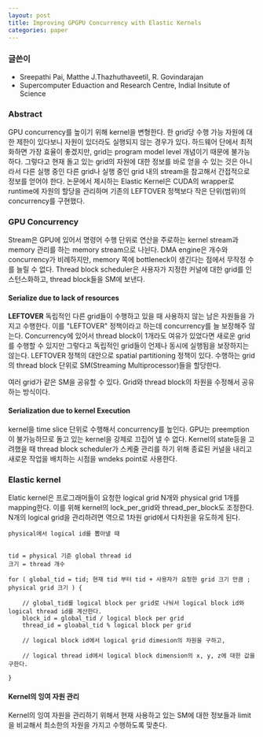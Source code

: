 ```yaml
---
layout: post
title: Improving GPGPU Concurrency with Elastic Kernels
categories: paper
---
```


### 글쓴이
+ Sreepathi Pai, Matthe J.Thazhuthaveetil, R. Govindarajan 
+ Supercomputer Eduaction and Research Centre, Indial Insitute of Science

### Abstract
GPU concurrency를 높이기 위해 kernel을 변형한다.  한 grid당 수행 가능 자원에 대한 제한이 있다보니 자원이 있더라도 실행되지 않는 경우가 있다. 하드웨어 단에서 최적화하면 가장 효율이 좋겠지만, grid는 program model level 개념이기 때문에 불가능하다. 그렇다고 현재 돌고 있는 grid의 자원에 대한 정보를 바로 얻을 수 있는 것은 아니라서 다른 실행 중인 다른 grid나 실행 중인 grid 내의 stream을 참고해서 간접적으로 정보를 얻어야 한다. 논문에서 제시하는 Elastic Kernel은 CUDA의 wrapper로 runtime에 자원의 할당을 관리하며 기존의 LEFTOVER 정책보다 작은 단위(범위)의 concurrency를 구현했다.

### GPU Concurrency 
Stream은 GPU에 있어서 명령어 수행 단위로 연산을 주로하는 kernel stream과 memory 관리를 하는 memory stream으로 나뉜다. DMA engine은 개수와 concurrency가 비례하지만, memory 쪽에 bottleneck이 생긴다는 점에서 무작정 수를 늘릴 수 없다. Thread block scheduler은 사용자가 지정한 커널에 대한 grid를 인스턴스화하고, thread block들을 SM에 보낸다. 

#### Serialize due to lack of resources
**LEFTOVER** 독립적인 다른 grid들이 수행하고 있을 때 사용하지 않는 남은 자원들을 가지고 수행한다. 이를 "LEFTOVER" 정책이라고 하는데 concurrency를 늘 보장해주 않는다. Concurrency에 있어서 thread block이 1개라도 여유가 있었다면 새로운 grid를 수행할 수 있지만 그렇다고 독립적인 grid들이 언제나 동시에 실행됨을 보장하지는 않는다. LEFTOVER 정책의 대안으로 spatial partitioning 정책이 있다. 수행하는 grid의 thread block 단위로 SM(Streaming Multiprocessor)들을 할당한다. 

여러 grid가 같은 SM을 공유할 수 있다. Grid와 thread block의 차원을 수정해서 공유하는 방식이다. 

#### Serialization due to kernel Execution
kernel을 time slice 단위로 수행해서 concurrency를 높인다. GPU는 preemption이 불가능하므로 돌고 있는 kernel을 강제로 끄집어 낼 수 없다. Kernel의 state등을 고려했을 때 thread block scheduler가 스케줄 관리를 하기 위해 종료된 커널을 내리고 새로운 작업을 배치하는 시점을 wndeks point로 사용한다. 

### Elastic kernel
Elatic kernel은 프로그래머들이 요청한 logical grid N개와 physical grid 1개를 mapping한다. 이를 위해 kernel의  lock_per_grid와 thread_per_block도 조정한다. N개의 logical grid을 관리하려면 역으로 1차원 grid에서 다차원을 유도하게 된다. 
```
physical에서 logical id를 뽑아낼 때 


tid = physical 기준 global thread id
크기 = thread 개수 

for ( global_tid = tid; 현재 tid 부터 tid + 사용자가 요청한 grid 크기 만큼 ; physical grid 크기 ) {

	// global_tid를 logical block per grid로 나눠서 logical block id와 logical thread id를 계산한다. 
	block_id = global_tid / logical block per grid 
	thread_id = gloabal_tid % logical block per grid 

	// logical block id에서 logical grid dimesion의 차원을 구하고, 

	// logical thread id에서 logical block dimension의 x, y, z에 대한 값을 구한다. 

}

```

#### Kernel의 잉여 자원 관리
Kernel의 잉여 자원을 관리하기 위해서 현재 사용하고 있는 SM에 대한 정보들과 limit을 비교해서 최소한의 자원을 가지고 수행하도록 맞춘다. 
